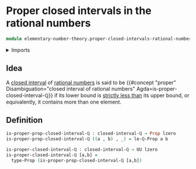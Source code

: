 # Proper closed intervals in the rational numbers

```agda
module elementary-number-theory.proper-closed-intervals-rational-numbers where
```

<details><summary>Imports</summary>

```agda
open import elementary-number-theory.closed-intervals-rational-numbers
open import elementary-number-theory.strict-inequality-rational-numbers

open import foundation.dependent-pair-types
open import foundation.propositions
open import foundation.universe-levels
```

</details>

## Idea

A
[closed interval](elementary-number-theory.closed-intervals-rational-numbers.md)
of [rational numbers](elementary-number-theory.rational-numbers.md) is said to
be
{{#concept "proper" Disambiguation="closed interval of rational numbers" Agda=is-proper-closed-interval-ℚ}}
if its lower bound is
[strictly less than](elementary-number-theory.strict-inequality-rational-numbers.md)
its upper bound, or equivalently, it contains more than one element.

## Definition

```agda
is-proper-prop-closed-interval-ℚ : closed-interval-ℚ → Prop lzero
is-proper-prop-closed-interval-ℚ ((a , b) , _) = le-ℚ-Prop a b

is-proper-closed-interval-ℚ : closed-interval-ℚ → UU lzero
is-proper-closed-interval-ℚ [a,b] =
  type-Prop (is-proper-prop-closed-interval-ℚ [a,b])
```
